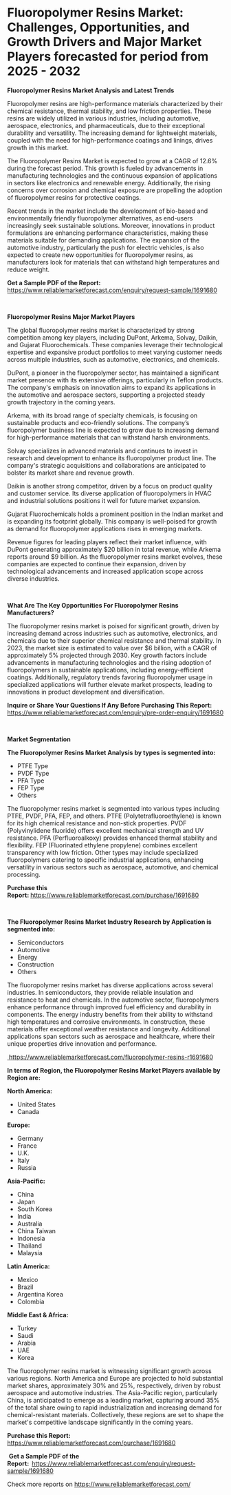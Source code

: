 <p><h1>Fluoropolymer Resins Market: Challenges, Opportunities, and Growth Drivers and Major Market Players forecasted for period from 2025 - 2032</h1></p><p><strong>Fluoropolymer Resins Market Analysis and Latest Trends</strong></p>
<p><p>Fluoropolymer resins are high-performance materials characterized by their chemical resistance, thermal stability, and low friction properties. These resins are widely utilized in various industries, including automotive, aerospace, electronics, and pharmaceuticals, due to their exceptional durability and versatility. The increasing demand for lightweight materials, coupled with the need for high-performance coatings and linings, drives growth in this market.</p><p>The Fluoropolymer Resins Market is expected to grow at a CAGR of 12.6% during the forecast period. This growth is fueled by advancements in manufacturing technologies and the continuous expansion of applications in sectors like electronics and renewable energy. Additionally, the rising concerns over corrosion and chemical exposure are propelling the adoption of fluoropolymer resins for protective coatings.</p><p>Recent trends in the market include the development of bio-based and environmentally friendly fluoropolymer alternatives, as end-users increasingly seek sustainable solutions. Moreover, innovations in product formulations are enhancing performance characteristics, making these materials suitable for demanding applications. The expansion of the automotive industry, particularly the push for electric vehicles, is also expected to create new opportunities for fluoropolymer resins, as manufacturers look for materials that can withstand high temperatures and reduce weight.</p></p>
<p><strong>Get a Sample PDF of the Report:&nbsp;</strong> <a href="https://www.reliablemarketforecast.com/enquiry/request-sample/1691680?utm_campaign=1097&utm_medium=2&utm_source=Github&utm_content=ia&utm_term=07012025&utm_id=fluoropolymer-resins">https://www.reliablemarketforecast.com/enquiry/request-sample/1691680</a></p>
<p>&nbsp;</p>
<p><strong>Fluoropolymer Resins Major Market Players</strong></p>
<p><p>The global fluoropolymer resins market is characterized by strong competition among key players, including DuPont, Arkema, Solvay, Daikin, and Gujarat Fluorochemicals. These companies leverage their technological expertise and expansive product portfolios to meet varying customer needs across multiple industries, such as automotive, electronics, and chemicals.</p><p>DuPont, a pioneer in the fluoropolymer sector, has maintained a significant market presence with its extensive offerings, particularly in Teflon products. The company's emphasis on innovation aims to expand its applications in the automotive and aerospace sectors, supporting a projected steady growth trajectory in the coming years.</p><p>Arkema, with its broad range of specialty chemicals, is focusing on sustainable products and eco-friendly solutions. The company’s fluoropolymer business line is expected to grow due to increasing demand for high-performance materials that can withstand harsh environments.</p><p>Solvay specializes in advanced materials and continues to invest in research and development to enhance its fluoropolymer product line. The company's strategic acquisitions and collaborations are anticipated to bolster its market share and revenue growth.</p><p>Daikin is another strong competitor, driven by a focus on product quality and customer service. Its diverse application of fluoropolymers in HVAC and industrial solutions positions it well for future market expansion.</p><p>Gujarat Fluorochemicals holds a prominent position in the Indian market and is expanding its footprint globally. This company is well-poised for growth as demand for fluoropolymer applications rises in emerging markets.</p><p>Revenue figures for leading players reflect their market influence, with DuPont generating approximately $20 billion in total revenue, while Arkema reports around $9 billion. As the fluoropolymer resins market evolves, these companies are expected to continue their expansion, driven by technological advancements and increased application scope across diverse industries.</p></p>
<p>&nbsp;</p>
<p><strong>What Are The Key Opportunities For Fluoropolymer Resins Manufacturers?</strong></p>
<p><p>The fluoropolymer resins market is poised for significant growth, driven by increasing demand across industries such as automotive, electronics, and chemicals due to their superior chemical resistance and thermal stability. In 2023, the market size is estimated to value over $6 billion, with a CAGR of approximately 5% projected through 2030. Key growth factors include advancements in manufacturing technologies and the rising adoption of fluoropolymers in sustainable applications, including energy-efficient coatings. Additionally, regulatory trends favoring fluoropolymer usage in specialized applications will further elevate market prospects, leading to innovations in product development and diversification.</p></p>
<p><strong>Inquire or Share Your Questions If Any Before Purchasing This Report:</strong> <a href="https://www.reliablemarketforecast.com/enquiry/pre-order-enquiry/1691680?utm_campaign=1097&utm_medium=2&utm_source=Github&utm_content=ia&utm_term=07012025&utm_id=fluoropolymer-resins">https://www.reliablemarketforecast.com/enquiry/pre-order-enquiry/1691680</a></p>
<p>&nbsp;</p>
<p><strong>Market Segmentation</strong></p>
<p><strong>The Fluoropolymer Resins Market Analysis by types is segmented into:</strong></p>
<p><ul><li>PTFE Type</li><li>PVDF Type</li><li>PFA Type</li><li>FEP Type</li><li>Others</li></ul></p>
<p><p>The fluoropolymer resins market is segmented into various types including PTFE, PVDF, PFA, FEP, and others. PTFE (Polytetrafluoroethylene) is known for its high chemical resistance and non-stick properties. PVDF (Polyvinylidene fluoride) offers excellent mechanical strength and UV resistance. PFA (Perfluoroalkoxy) provides enhanced thermal stability and flexibility. FEP (Fluorinated ethylene propylene) combines excellent transparency with low friction. Other types may include specialized fluoropolymers catering to specific industrial applications, enhancing versatility in various sectors such as aerospace, automotive, and chemical processing.</p></p>
<p><strong>Purchase this Report:&nbsp;</strong><a href="https://www.reliablemarketforecast.com/purchase/1691680?utm_campaign=1097&utm_medium=2&utm_source=Github&utm_content=ia&utm_term=07012025&utm_id=fluoropolymer-resins">https://www.reliablemarketforecast.com/purchase/1691680</a></p>
<p>&nbsp;</p>
<p><strong>The Fluoropolymer Resins Market Industry Research by Application is segmented into:</strong></p>
<p><ul><li>Semiconductors</li><li>Automotive</li><li>Energy</li><li>Construction</li><li>Others</li></ul></p>
<p><p>The fluoropolymer resins market has diverse applications across several industries. In semiconductors, they provide reliable insulation and resistance to heat and chemicals. In the automotive sector, fluoropolymers enhance performance through improved fuel efficiency and durability in components. The energy industry benefits from their ability to withstand high temperatures and corrosive environments. In construction, these materials offer exceptional weather resistance and longevity. Additional applications span sectors such as aerospace and healthcare, where their unique properties drive innovation and performance.</p></p>
<p><a href="https://www.reliablemarketforecast.com/fluoropolymer-resins-r1691680?utm_campaign=1097&utm_medium=2&utm_source=Github&utm_content=ia&utm_term=07012025&utm_id=fluoropolymer-resins">&nbsp;https://www.reliablemarketforecast.com/fluoropolymer-resins-r1691680</a></p>
<p><strong>In terms of Region, the Fluoropolymer Resins Market Players available by Region are:</strong></p>
<p>
    <p> <strong> North America: </strong>
        <ul>
            <li>United States</li>
            <li>Canada</li>
        </ul>
        </p> 
    <p> <strong> Europe: </strong>
        <ul>
            <li>Germany</li>
            <li>France</li>
            <li>U.K.</li>
            <li>Italy</li>
            <li>Russia</li>
        </ul>
        </p> 
    <p> <strong> Asia-Pacific: </strong>
        <ul>
            <li>China</li>
            <li>Japan</li>
            <li>South Korea</li>
            <li>India</li>
            <li>Australia</li>
            <li>China Taiwan</li>
            <li>Indonesia</li>
            <li>Thailand</li>
            <li>Malaysia</li>
        </ul>
        </p> 
    <p> <strong> Latin America: </strong>
        <ul>
            <li>Mexico</li>
            <li>Brazil</li>
            <li>Argentina Korea</li>
            <li>Colombia</li>
        </ul>
        </p> 
    <p> <strong> Middle East & Africa: </strong>
        <ul>
            <li>Turkey</li>
            <li>Saudi</li>
            <li>Arabia</li>
            <li>UAE</li>
            <li>Korea</li>
        </ul>
    </p>
    </p>
<p><p>The fluoropolymer resins market is witnessing significant growth across various regions. North America and Europe are projected to hold substantial market shares, approximately 30% and 25%, respectively, driven by robust aerospace and automotive industries. The Asia-Pacific region, particularly China, is anticipated to emerge as a leading market, capturing around 35% of the total share owing to rapid industrialization and increasing demand for chemical-resistant materials. Collectively, these regions are set to shape the market's competitive landscape significantly in the coming years.</p></p>
<p><strong>Purchase this Report: </strong><a href="https://www.reliablemarketforecast.com/purchase/1691680?utm_campaign=1097&utm_medium=2&utm_source=Github&utm_content=ia&utm_term=07012025&utm_id=fluoropolymer-resins">https://www.reliablemarketforecast.com/purchase/1691680</a></p>
<p>&nbsp;<strong>Get a Sample PDF of the Report:&nbsp;&nbsp;</strong><a href="https://www.reliablemarketforecast.com/enquiry/request-sample/1691680?utm_campaign=1097&utm_medium=2&utm_source=Github&utm_content=ia&utm_term=07012025&utm_id=fluoropolymer-resins">https://www.reliablemarketforecast.com/enquiry/request-sample/1691680</a></p>
<p><strong></strong></p>
<p>Check more reports on <a href="https://www.reliablemarketforecast.com/?utm_campaign=1097&utm_medium=2&utm_source=Github&utm_content=ia&utm_term=07012025&utm_id=fluoropolymer-resins">https://www.reliablemarketforecast.com/</a></p>